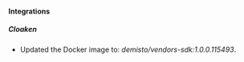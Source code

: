 
#### Integrations

##### Cloaken


- Updated the Docker image to: *demisto/vendors-sdk:1.0.0.115493*.
